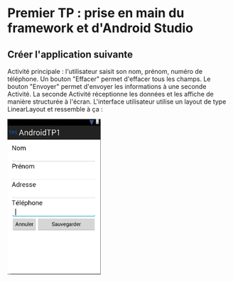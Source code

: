 # Premier TP : prise en main du framework et d'Android Studio

## Créer l'application suivante
Activité principale : l'utilisateur saisit son nom, prénom, numéro de téléphone. Un bouton "Effacer" permet d'effacer tous les champs.
Le bouton "Envoyer" permet d'envoyer les informations à une seconde Activité.
La seconde Activité réceptionne les données et les affiche de manière structurée à l'écran.
L'interface utilisateur utilise un layout de type LinearLayout et ressemble à ça :

<img src="snapshot1.png" height="350">

